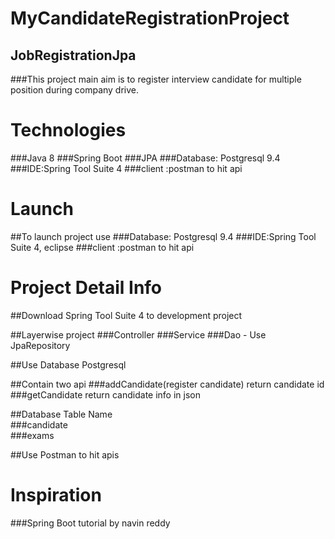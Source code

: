 # MyCandidateRegistrationProject 
## JobRegistrationJpa

###This project  main aim  is to register interview candidate for multiple position during company drive.

# Technologies
###Java 8
###Spring Boot
###JPA
###Database: Postgresql 9.4
###IDE:Spring Tool Suite 4
###client :postman to hit api


# Launch 
##To launch project use 
###Database: Postgresql 9.4
###IDE:Spring Tool Suite 4, eclipse
###client :postman to hit api


# Project Detail Info

##Download  Spring Tool Suite 4 to development project

##Layerwise project
###Controller 
###Service
###Dao - Use JpaRepository

##Use Database Postgresql 

##Contain two api
###addCandidate(register candidate) return candidate id
###getCandidate return candidate info in json


##Database Table Name     
###candidate                  
###exams

##Use Postman to hit apis

# Inspiration
###Spring Boot tutorial by navin reddy

















